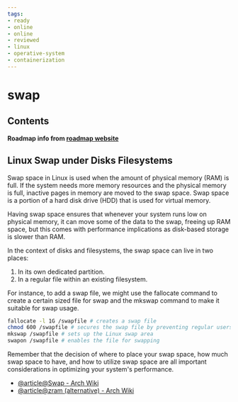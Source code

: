 ```yaml
---
tags:
- ready
- online
- online
- reviewed
- linux
- operative-system
- containerization
---
```


# swap

## Contents

__Roadmap info from [roadmap website](https://roadmap.sh/linux/disks-filesystems/swap)__

## Linux Swap under Disks Filesystems

Swap space in Linux is used when the amount of physical memory (RAM) is full. If the system needs more memory resources and the physical memory is full, inactive pages in memory are moved to the swap space. Swap space is a portion of a hard disk drive (HDD) that is used for virtual memory.

Having swap space ensures that whenever your system runs low on physical memory, it can move some of the data to the swap, freeing up RAM space, but this comes with performance implications as disk-based storage is slower than RAM.

In the context of disks and filesystems, the swap space can live in two places:

1. In its own dedicated partition.
2. In a regular file within an existing filesystem.

For instance, to add a swap file, we might use the fallocate command to create a certain sized file for swap and the mkswap command to make it suitable for swap usage.

```bash
fallocate -l 1G /swapfile # creates a swap file
chmod 600 /swapfile # secures the swap file by preventing regular users from reading it
mkswap /swapfile # sets up the Linux swap area
swapon /swapfile # enables the file for swapping
```

Remember that the decision of where to place your swap space, how much swap space to have, and how to utilize swap space are all important considerations in optimizing your system's performance.

* [@article@Swap - Arch Wiki](https://wiki.archlinux.org/title/Swap)
* [@article@zram (alternative) - Arch Wiki](https://wiki.archlinux.org/title/Zram)
